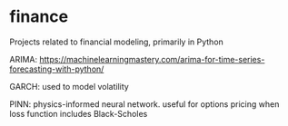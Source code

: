 # finance
Projects related to financial modeling, primarily in Python

ARIMA: https://machinelearningmastery.com/arima-for-time-series-forecasting-with-python/

GARCH: used to model volatility

PINN: physics-informed neural network. useful for options pricing when loss function includes Black-Scholes
